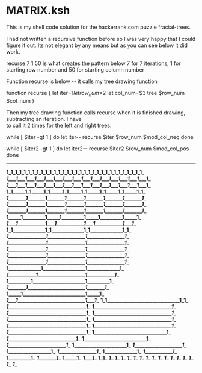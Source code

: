 # MATRIX.ksh

This is my shell code solution for the hackerrank.com puzzle fractal-trees.

I had not written a recursive function before so I was very happy that I could figure it out.  Its not elegant by any means
but as you can see below it did work.

recurse 7 1 50 is what creates the pattern below  7 for 7 iterations, 1 for starting row number and 50 for starting column number


Function recurse is below -- it calls my tree drawing function

function recurse {
        let iter=$1
        let row_num=$2
        let col_num=$3
        tree $row_num $col_num
}

Then my tree drawing function calls recurse when it is finished drawing, subtracting an iteration.  I have  
to call it 2 times for the left and right trees.

  while [ $iter -gt 1 ]
        do
        let iter--
        recurse $iter $row_num $mod_col_neg
        done

 while [ $iter2 -gt 1 ]
        do
        let iter2--
        recurse $iter2 $row_num $mod_col_pos
        done



____________________________________________________________________________________________________
__________________1_1_1_1_1_1_1_1_1_1_1_1_1_1_1_1_1_1_1_1_1_1_1_1_1_1_1_1_1_1_1_1___________________
___________________1___1___1___1___1___1___1___1___1___1___1___1___1___1___1___1____________________
___________________1___1___1___1___1___1___1___1___1___1___1___1___1___1___1___1____________________
____________________1_1_____1_1_____1_1_____1_1_____1_1_____1_1_____1_1_____1_1_____________________
_____________________1_______1_______1_______1_______1_______1_______1_______1______________________
_____________________1_______1_______1_______1_______1_______1_______1_______1______________________
_____________________1_______1_______1_______1_______1_______1_______1_______1______________________
______________________1_____1_________1_____1_________1_____1_________1_____1_______________________
_______________________1___1___________1___1___________1___1___________1___1________________________
________________________1_1_____________1_1_____________1_1_____________1_1_________________________
_________________________1_______________1_______________1_______________1__________________________
_________________________1_______________1_______________1_______________1__________________________
_________________________1_______________1_______________1_______________1__________________________
_________________________1_______________1_______________1_______________1__________________________
_________________________1_______________1_______________1_______________1__________________________
__________________________1_____________1_________________1_____________1___________________________
___________________________1___________1___________________1___________1____________________________
____________________________1_________1_____________________1_________1_____________________________
_____________________________1_______1_______________________1_______1______________________________
______________________________1_____1_________________________1_____1_______________________________
_______________________________1___1___________________________1___1________________________________
________________________________1_1_____________________________1_1_________________________________
_________________________________1_______________________________1__________________________________
_________________________________1_______________________________1__________________________________
_________________________________1_______________________________1__________________________________
_________________________________1_______________________________1__________________________________
_________________________________1_______________________________1__________________________________
_________________________________1_______________________________1__________________________________
_________________________________1_______________________________1__________________________________
_________________________________1_______________________________1__________________________________
_________________________________1_______________________________1__________________________________
__________________________________1_____________________________1___________________________________
___________________________________1___________________________1____________________________________
____________________________________1_________________________1_____________________________________
_____________________________________1_______________________1______________________________________
______________________________________1_____________________1_______________________________________
_______________________________________1___________________1________________________________________
________________________________________1_________________1_________________________________________
_________________________________________1_______________1__________________________________________
__________________________________________1_____________1___________________________________________
___________________________________________1___________1____________________________________________
____________________________________________1_________1_____________________________________________
_____________________________________________1_______1______________________________________________
______________________________________________1_____1_______________________________________________
_______________________________________________1___1________________________________________________
________________________________________________1_1_________________________________________________
_________________________________________________1__________________________________________________
_________________________________________________1__________________________________________________
_________________________________________________1__________________________________________________
_________________________________________________1__________________________________________________
_________________________________________________1__________________________________________________
_________________________________________________1__________________________________________________
_________________________________________________1__________________________________________________
_________________________________________________1__________________________________________________
_________________________________________________1__________________________________________________
_________________________________________________1__________________________________________________
_________________________________________________1__________________________________________________
_________________________________________________1__________________________________________________
_________________________________________________1__________________________________________________
_________________________________________________1__________________________________________________
_________________________________________________1__________________________________________________
_________________________________________________1__________________________________________________

